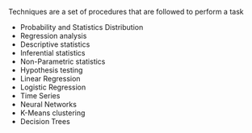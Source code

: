
Techniques are a set of procedures that are followed to perform a task

- Probability and Statistics Distribution
- Regression analysis
- Descriptive statistics
- Inferential statistics
- Non-Parametric statistics
- Hypothesis testing
- Linear Regression
- Logistic Regression
- Time Series
- Neural Networks
- K-Means clustering
- Decision Trees

